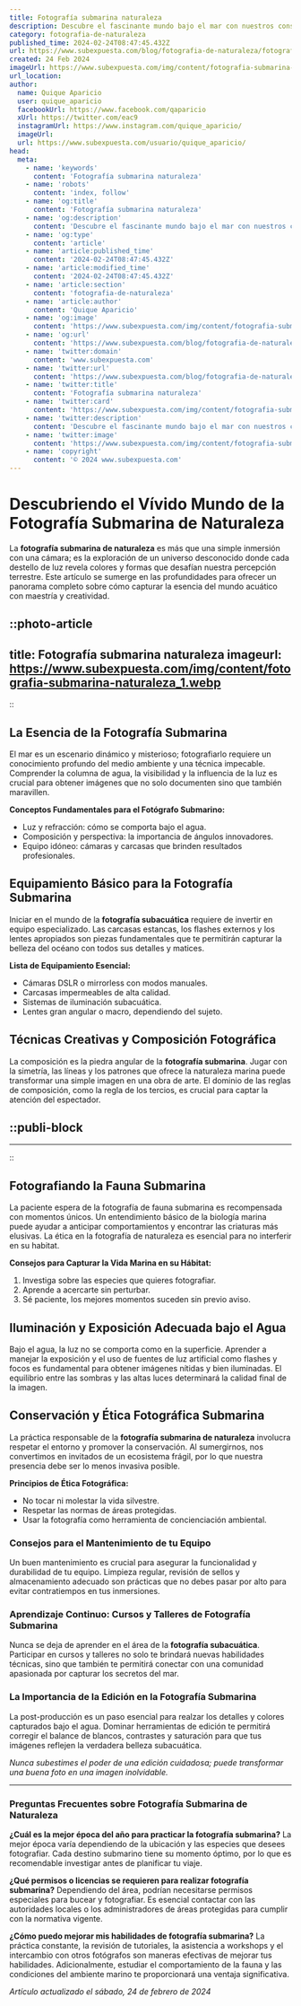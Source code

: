 ```yaml
---
title: Fotografía submarina naturaleza
description: Descubre el fascinante mundo bajo el mar con nuestros consejos expertos en fotografía submarina y captura la esencia de la naturaleza acuática.
category: fotografia-de-naturaleza
published_time: 2024-02-24T08:47:45.432Z
url: https://www.subexpuesta.com/blog/fotografia-de-naturaleza/fotografia-submarina-naturaleza
created: 24 Feb 2024
imageUrl: https://www.subexpuesta.com/img/content/fotografia-submarina-naturaleza_1.webp
url_location:
author:
  name: Quique Aparicio
  user: quique_aparicio
  facebookUrl: https://www.facebook.com/qaparicio
  xUrl: https://twitter.com/eac9
  instagramUrl: https://www.instagram.com/quique_aparicio/
  imageUrl: 
  url: https://www.subexpuesta.com/usuario/quique_aparicio/
head:
  meta:
    - name: 'keywords'
      content: 'Fotografía submarina naturaleza'
    - name: 'robots'
      content: 'index, follow'
    - name: 'og:title'
      content: 'Fotografía submarina naturaleza'
    - name: 'og:description'
      content: 'Descubre el fascinante mundo bajo el mar con nuestros consejos expertos en fotografía submarina y captura la esencia de la naturaleza acuática.'
    - name: 'og:type'
      content: 'article'
    - name: 'article:published_time'
      content: '2024-02-24T08:47:45.432Z'
    - name: 'article:modified_time'
      content: '2024-02-24T08:47:45.432Z'
    - name: 'article:section'
      content: 'fotografia-de-naturaleza'
    - name: 'article:author'
      content: 'Quique Aparicio'
    - name: 'og:image'
      content: 'https://www.subexpuesta.com/img/content/fotografia-submarina-naturaleza_1.webp'
    - name: 'og:url'
      content: 'https://www.subexpuesta.com/blog/fotografia-de-naturaleza/fotografia-submarina-naturaleza'
    - name: 'twitter:domain'
      content: 'www.subexpuesta.com'
    - name: 'twitter:url'
      content: 'https://www.subexpuesta.com/blog/fotografia-de-naturaleza/fotografia-submarina-naturaleza'
    - name: 'twitter:title'
      content: 'Fotografía submarina naturaleza'
    - name: 'twitter:card'
      content: 'https://www.subexpuesta.com/img/content/fotografia-submarina-naturaleza_1.webp'
    - name: 'twitter:description'
      content: 'Descubre el fascinante mundo bajo el mar con nuestros consejos expertos en fotografía submarina y captura la esencia de la naturaleza acuática.'
    - name: 'twitter:image'
      content: 'https://www.subexpuesta.com/img/content/fotografia-submarina-naturaleza_1.webp'
    - name: 'copyright'
      content: '© 2024 www.subexpuesta.com'
---
```

# Descubriendo el Vívido Mundo de la Fotografía Submarina de Naturaleza

La **fotografía submarina de naturaleza** es más que una simple inmersión con una cámara; es la exploración de un universo desconocido donde cada destello de luz revela colores y formas que desafían nuestra percepción terrestre. Este artículo se sumerge en las profundidades para ofrecer un panorama completo sobre cómo capturar la esencia del mundo acuático con maestría y creatividad.


::photo-article
---
title: Fotografía submarina naturaleza
imageurl: https://www.subexpuesta.com/img/content/fotografia-submarina-naturaleza_1.webp
---
::


## La Esencia de la Fotografía Submarina

El mar es un escenario dinámico y misterioso; fotografiarlo requiere un conocimiento profundo del medio ambiente y una técnica impecable. Comprender la columna de agua, la visibilidad y la influencia de la luz es crucial para obtener imágenes que no solo documenten sino que también maravillen.

**Conceptos Fundamentales para el Fotógrafo Submarino:**
- Luz y refracción: cómo se comporta bajo el agua.
- Composición y perspectiva: la importancia de ángulos innovadores.
- Equipo idóneo: cámaras y carcasas que brinden resultados profesionales.

## Equipamiento Básico para la Fotografía Submarina

Iniciar en el mundo de la **fotografía subacuática** requiere de invertir en equipo especializado. Las carcasas estancas, los flashes externos y los lentes apropiados son piezas fundamentales que te permitirán capturar la belleza del océano con todos sus detalles y matices.

**Lista de Equipamiento Esencial:**
- Cámaras DSLR o mirrorless con modos manuales.
- Carcasas impermeables de alta calidad.
- Sistemas de iluminación subacuática.
- Lentes gran angular o macro, dependiendo del sujeto.

## Técnicas Creativas y Composición Fotográfica

La composición es la piedra angular de la **fotografía submarina**. Jugar con la simetría, las líneas y los patrones que ofrece la naturaleza marina puede transformar una simple imagen en una obra de arte. El dominio de las reglas de composición, como la regla de los tercios, es crucial para captar la atención del espectador.


  ::publi-block
  ---
  ---
  ::
  
  
## Fotografiando la Fauna Submarina

La paciente espera de la fotografía de fauna submarina es recompensada con momentos únicos. Un entendimiento básico de la biología marina puede ayudar a anticipar comportamientos y encontrar las criaturas más elusivas. La ética en la fotografía de naturaleza es esencial para no interferir en su habitat.

**Consejos para Capturar la Vida Marina en su Hábitat:**
1. Investiga sobre las especies que quieres fotografiar.
2. Aprende a acercarte sin perturbar.
3. Sé paciente, los mejores momentos suceden sin previo aviso.

## Iluminación y Exposición Adecuada bajo el Agua

Bajo el agua, la luz no se comporta como en la superficie. Aprender a manejar la exposición y el uso de fuentes de luz artificial como flashes y focos es fundamental para obtener imágenes nítidas y bien iluminadas. El equilibrio entre las sombras y las altas luces determinará la calidad final de la imagen.

## Conservación y Ética Fotográfica Submarina

La práctica responsable de la **fotografía submarina de naturaleza** involucra respetar el entorno y promover la conservación. Al sumergirnos, nos convertimos en invitados de un ecosistema frágil, por lo que nuestra presencia debe ser lo menos invasiva posible.

**Principios de Ética Fotográfica:**
- No tocar ni molestar la vida silvestre.
- Respetar las normas de áreas protegidas.
- Usar la fotografía como herramienta de concienciación ambiental.

### Consejos para el Mantenimiento de tu Equipo

Un buen mantenimiento es crucial para asegurar la funcionalidad y durabilidad de tu equipo. Limpieza regular, revisión de sellos y almacenamiento adecuado son prácticas que no debes pasar por alto para evitar contratiempos en tus inmersiones.

### Aprendizaje Continuo: Cursos y Talleres de Fotografía Submarina

Nunca se deja de aprender en el área de la **fotografía subacuática**. Participar en cursos y talleres no solo te brindará nuevas habilidades técnicas, sino que también te permitirá conectar con una comunidad apasionada por capturar los secretos del mar.

### La Importancia de la Edición en la Fotografía Submarina

La post-producción es un paso esencial para realzar los detalles y colores capturados bajo el agua. Dominar herramientas de edición te permitirá corregir el balance de blancos, contrastes y saturación para que tus imágenes reflejen la verdadera belleza subacuática.

_Nunca subestimes el poder de una edición cuidadosa; puede transformar una buena foto en una imagen inolvidable._

---

### Preguntas Frecuentes sobre Fotografía Submarina de Naturaleza

**¿Cuál es la mejor época del año para practicar la fotografía submarina?**
La mejor época varía dependiendo de la ubicación y las especies que desees fotografiar. Cada destino submarino tiene su momento óptimo, por lo que es recomendable investigar antes de planificar tu viaje.

**¿Qué permisos o licencias se requieren para realizar fotografía submarina?**
Dependiendo del área, podrían necesitarse permisos especiales para bucear y fotografiar. Es esencial contactar con las autoridades locales o los administradores de áreas protegidas para cumplir con la normativa vigente.

**¿Cómo puedo mejorar mis habilidades de fotografía submarina?**
La práctica constante, la revisión de tutoriales, la asistencia a workshops y el intercambio con otros fotógrafos son maneras efectivas de mejorar tus habilidades. Adicionalmente, estudiar el comportamiento de la fauna y las condiciones del ambiente marino te proporcionará una ventaja significativa.

_Artículo actualizado el sábado, 24 de febrero de 2024_